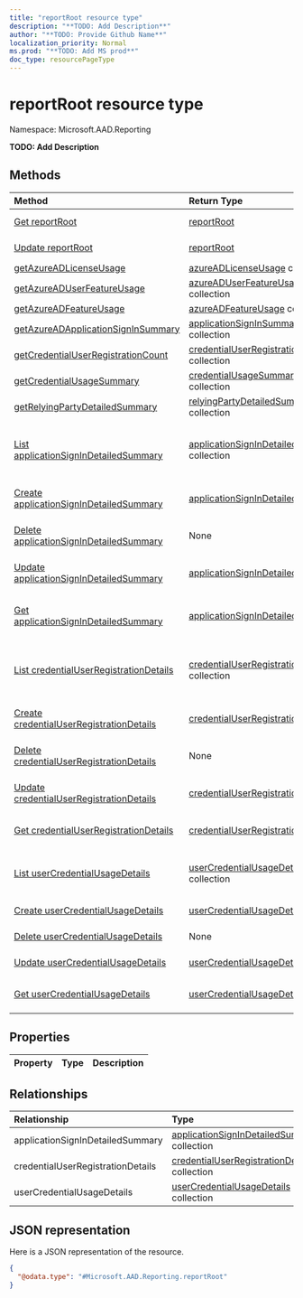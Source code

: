 ```yaml
---
title: "reportRoot resource type"
description: "**TODO: Add Description**"
author: "**TODO: Provide Github Name**"
localization_priority: Normal
ms.prod: "**TODO: Add MS prod**"
doc_type: resourcePageType
---
```


# reportRoot resource type


Namespace: Microsoft.AAD.Reporting

**TODO: Add Description**

## Methods
|Method|Return Type|Description|
|:---|:---|:---|
|[Get reportRoot](../api/microsoft.aad.reporting-reportroot-get.md)|[reportRoot](../resources/microsoft.aad.reporting-reportroot.md)|Read properties and relationships of a [reportRoot](../resources/microsoft.aad.reporting-reportroot.md) object.|
|[Update reportRoot](../api/microsoft.aad.reporting-reportroot-update.md)|[reportRoot](../resources/microsoft.aad.reporting-reportroot.md)|Update the properties of a [reportRoot](../resources/microsoft.aad.reporting-reportroot.md) object.|
|[getAzureADLicenseUsage](../api/microsoft.aad.reporting-reportroot-getazureadlicenseusage.md)|[azureADLicenseUsage](../resources/microsoft.aad.reporting-azureadlicenseusage.md) collection|**TODO: Add Description**|
|[getAzureADUserFeatureUsage](../api/microsoft.aad.reporting-reportroot-getazureaduserfeatureusage.md)|[azureADUserFeatureUsage](../resources/microsoft.aad.reporting-azureaduserfeatureusage.md) collection|**TODO: Add Description**|
|[getAzureADFeatureUsage](../api/microsoft.aad.reporting-reportroot-getazureadfeatureusage.md)|[azureADFeatureUsage](../resources/microsoft.aad.reporting-azureadfeatureusage.md) collection|**TODO: Add Description**|
|[getAzureADApplicationSignInSummary](../api/microsoft.aad.reporting-reportroot-getazureadapplicationsigninsummary.md)|[applicationSignInSummary](../resources/microsoft.aad.reporting-applicationsigninsummary.md) collection|**TODO: Add Description**|
|[getCredentialUserRegistrationCount](../api/microsoft.aad.reporting-reportroot-getcredentialuserregistrationcount.md)|[credentialUserRegistrationCount](../resources/microsoft.aad.reporting-credentialuserregistrationcount.md) collection|**TODO: Add Description**|
|[getCredentialUsageSummary](../api/microsoft.aad.reporting-reportroot-getcredentialusagesummary.md)|[credentialUsageSummary](../resources/microsoft.aad.reporting-credentialusagesummary.md) collection|**TODO: Add Description**|
|[getRelyingPartyDetailedSummary](../api/microsoft.aad.reporting-reportroot-getrelyingpartydetailedsummary.md)|[relyingPartyDetailedSummary](../resources/microsoft.aad.reporting-relyingpartydetailedsummary.md) collection|**TODO: Add Description**|
|[List applicationSignInDetailedSummary](../api/microsoft.aad.reporting-reportroot-list-applicationsignindetailedsummary.md)|[applicationSignInDetailedSummary](../resources/microsoft.aad.reporting-applicationsignindetailedsummary.md) collection|Get the applicationSignInDetailedSummaries from the applicationSignInDetailedSummary navigation property.|
|[Create applicationSignInDetailedSummary](../api/microsoft.aad.reporting-reportroot-post-applicationsignindetailedsummary.md)|[applicationSignInDetailedSummary](../resources/microsoft.aad.reporting-applicationsignindetailedsummary.md)|Create a new applicationSignInDetailedSummary object.|
|[Delete applicationSignInDetailedSummary](../api/microsoft.aad.reporting-reportroot-delete-applicationsignindetailedsummary.md)|None|Delete an applicationSignInDetailedSummary object.|
|[Update applicationSignInDetailedSummary](../api/microsoft.aad.reporting-reportroot-update-applicationsignindetailedsummary.md)|[applicationSignInDetailedSummary](../resources/microsoft.aad.reporting-applicationsignindetailedsummary.md)|Update the properties of an applicationSignInDetailedSummary object.|
|[Get applicationSignInDetailedSummary](../api/microsoft.aad.reporting-applicationsignindetailedsummary-get.md)|[applicationSignInDetailedSummary](../resources/microsoft.aad.reporting-applicationsignindetailedsummary.md)|Read properties and relationships of an [applicationSignInDetailedSummary](../resources/microsoft.aad.reporting-applicationsignindetailedsummary.md) object.|
|[List credentialUserRegistrationDetails](../api/microsoft.aad.reporting-reportroot-list-credentialuserregistrationdetails.md)|[credentialUserRegistrationDetails](../resources/microsoft.aad.reporting-credentialuserregistrationdetails.md) collection|Get the credentialUserRegistrationDetails from the credentialUserRegistrationDetails navigation property.|
|[Create credentialUserRegistrationDetails](../api/microsoft.aad.reporting-reportroot-post-credentialuserregistrationdetails.md)|[credentialUserRegistrationDetails](../resources/microsoft.aad.reporting-credentialuserregistrationdetails.md)|Create a new credentialUserRegistrationDetails object.|
|[Delete credentialUserRegistrationDetails](../api/microsoft.aad.reporting-reportroot-delete-credentialuserregistrationdetails.md)|None|Delete a credentialUserRegistrationDetails object.|
|[Update credentialUserRegistrationDetails](../api/microsoft.aad.reporting-reportroot-update-credentialuserregistrationdetails.md)|[credentialUserRegistrationDetails](../resources/microsoft.aad.reporting-credentialuserregistrationdetails.md)|Update the properties of a credentialUserRegistrationDetails object.|
|[Get credentialUserRegistrationDetails](../api/microsoft.aad.reporting-credentialuserregistrationdetails-get.md)|[credentialUserRegistrationDetails](../resources/microsoft.aad.reporting-credentialuserregistrationdetails.md)|Read properties and relationships of a [credentialUserRegistrationDetails](../resources/microsoft.aad.reporting-credentialuserregistrationdetails.md) object.|
|[List userCredentialUsageDetails](../api/microsoft.aad.reporting-reportroot-list-usercredentialusagedetails.md)|[userCredentialUsageDetails](../resources/microsoft.aad.reporting-usercredentialusagedetails.md) collection|Get the userCredentialUsageDetails from the userCredentialUsageDetails navigation property.|
|[Create userCredentialUsageDetails](../api/microsoft.aad.reporting-reportroot-post-usercredentialusagedetails.md)|[userCredentialUsageDetails](../resources/microsoft.aad.reporting-usercredentialusagedetails.md)|Create a new userCredentialUsageDetails object.|
|[Delete userCredentialUsageDetails](../api/microsoft.aad.reporting-reportroot-delete-usercredentialusagedetails.md)|None|Delete an userCredentialUsageDetails object.|
|[Update userCredentialUsageDetails](../api/microsoft.aad.reporting-reportroot-update-usercredentialusagedetails.md)|[userCredentialUsageDetails](../resources/microsoft.aad.reporting-usercredentialusagedetails.md)|Update the properties of an userCredentialUsageDetails object.|
|[Get userCredentialUsageDetails](../api/microsoft.aad.reporting-usercredentialusagedetails-get.md)|[userCredentialUsageDetails](../resources/microsoft.aad.reporting-usercredentialusagedetails.md)|Read properties and relationships of an [userCredentialUsageDetails](../resources/microsoft.aad.reporting-usercredentialusagedetails.md) object.|

## Properties
|Property|Type|Description|
|:---|:---|:---|

## Relationships
|Relationship|Type|Description|
|:---|:---|:---|
|applicationSignInDetailedSummary|[applicationSignInDetailedSummary](../resources/microsoft.aad.reporting-applicationsignindetailedsummary.md) collection|**TODO: Add Description**|
|credentialUserRegistrationDetails|[credentialUserRegistrationDetails](../resources/microsoft.aad.reporting-credentialuserregistrationdetails.md) collection|**TODO: Add Description**|
|userCredentialUsageDetails|[userCredentialUsageDetails](../resources/microsoft.aad.reporting-usercredentialusagedetails.md) collection|**TODO: Add Description**|

## JSON representation
Here is a JSON representation of the resource.
<!-- {
  "blockType": "resource",
  "keyProperty": "id",
  "@odata.type": "Microsoft.AAD.Reporting.reportRoot",
  "baseType": "",
  "openType": false
}
-->
``` json
{
  "@odata.type": "#Microsoft.AAD.Reporting.reportRoot"
}
```

